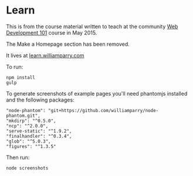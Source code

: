 # Learn

This is from the course material written to teach at the community [Web Development 101](http://www.randwick.nsw.gov.au/library/library-events/library-calendar/events/2015/april/web-development-101?SQ_CALENDAR_DATE=2015-05-10) course in May 2015.

The Make a Homepage section has been removed.

It lives at [learn.williamparry.com](http://learn.williamparry.com)

To run:

	npm install
	gulp

To generate screenshots of example pages you'll need phantomjs installed and the following packages:

	"node-phantom": "git+https://github.com/williamparry/node-phantom.git",
    "mkdirp": "^0.5.0",
    "ncp": "^2.0.0",
    "serve-static": "^1.9.2",
    "finalhandler": "^0.3.4",
    "glob": "^5.0.3",
    "figures": "^1.3.5"

Then run:

	node screenshots